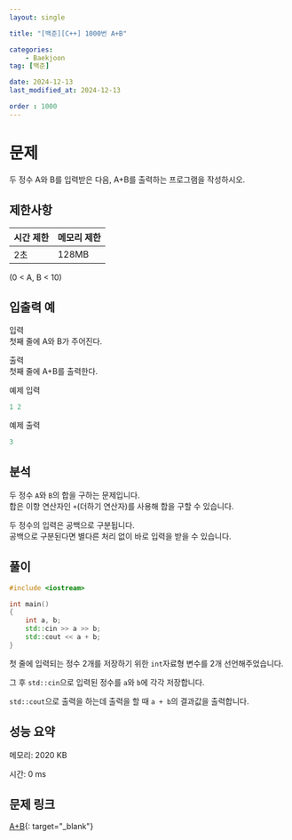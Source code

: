 ```yaml
---
layout: single

title: "[백준][C++] 1000번 A+B"

categories:
    - Baekjoon
tag: [백준]

date: 2024-12-13
last_modified_at: 2024-12-13

order : 1000
---
```


# 문제

두 정수 A와 B를 입력받은 다음, A+B를 출력하는 프로그램을 작성하시오.

## 제한사항

|시간 제한|메모리 제한|
|---|---|
|2초|128MB|

(0 < A, B < 10)

## 입출력 예

입력  
첫째 줄에 A와 B가 주어진다.

출력  
첫째 줄에 A+B를 출력한다.

예제 입력
```cpp
1 2
```

예제 출력
```cpp
3
```

## 분석

두 정수 `A`와 `B`의 합을 구하는 문제입니다.  
합은 이항 연산자인 `+`(더하기 연산자)를 사용해 합을 구할 수 있습니다.

두 정수의 입력은 공백으로 구분됩니다.  
공백으로 구분된다면 별다른 처리 없이 바로 입력을 받을 수 있습니다.

## 풀이

```cpp
#include <iostream>

int main()
{
	int a, b;
	std::cin >> a >> b;
	std::cout << a + b;
}
```

첫 줄에 입력되는 정수 2개를 저장하기 위한 `int`자료형 변수를 2개 선언해주었습니다.

그 후 `std::cin`으로 입력된 정수를 `a`와 `b`에 각각 저장합니다.

`std::cout`으로 출력을 하는데 출력을 할 때 `a + b`의 결과값을 출력합니다.

## 성능 요약

메모리: 2020 KB

시간: 0 ms

## 문제 링크

[A+B](https://www.acmicpc.net/problem/1000){: target="_blank"}